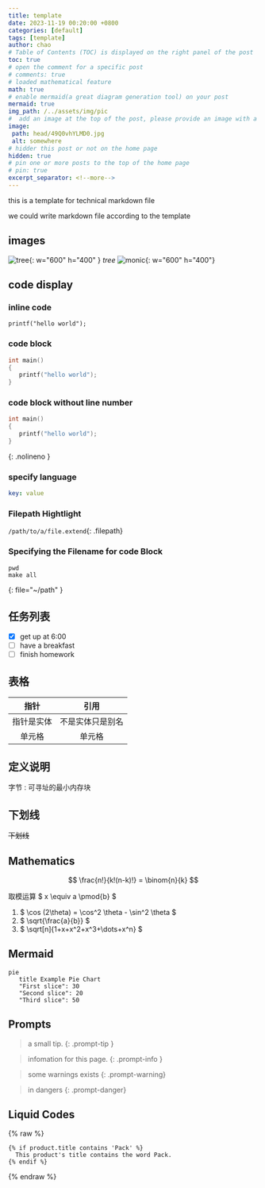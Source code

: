 ```yaml
---
title: template
date: 2023-11-19 00:20:00 +0800
categories: [default]
tags: [template]
author: chao
# Table of Contents (TOC) is displayed on the right panel of the post
toc: true
# open the comment for a specific post
# comments: true
# loaded mathematical feature
math: true 
# enable mermaid(a great diagram generation tool) on your post
mermaid: true  
img_path: /../assets/img/pic
#  add an image at the top of the post, please provide an image with a resolution of 1200 x 630
image:
 path: head/49Q0vhYLMD0.jpg
 alt: somewhere
# hidder this post or not on the home page
hidden: true
# pin one or more posts to the top of the home page
# pin: true
excerpt_separator: <!--more-->
---
```



this is a template for technical markdown file

we could write markdown file according to the template

<!--more-->


## images
![tree](tree.png){: w="600" h="400" }
_tree_
![monic](m3.jpg){: w="600" h="400"}



## code display

### inline code
`printf("hello world");`

### code block
```c
int main()
{
   printf("hello world"); 
}
```
### code block without line number
```c
int main()
{
   printf("hello world"); 
}
```
{: .nolineno }

### specify language
```yaml
key: value
```

### Filepath Hightlight
`/path/to/a/file.extend`{: .filepath}


### Specifying the Filename for code Block
```shell
pwd
make all
```
{: file="~/path" }


## 任务列表
- [x] get up at 6:00
- [ ] have a breakfast
- [ ] finish homework

## 表格

| 指针 | 引用 | 
| :-----:| :----: | 
| 指针是实体 | 不是实体只是别名| 
| 单元格 | 单元格 | 

## 定义说明
字节
: 可寻址的最小内存块

## 下划线 
~~下划线~~



## Mathematics

<!-- Block math, keep all blank lines -->

$$
\frac{n!}{k!(n-k)!} = \binom{n}{k}
$$

<!-- Inline math in lines, NO blank lines -->

取模运算           $ x \equiv a \pmod{b} $

<!-- Inline math in lists, escape the first `$` -->

1. $ \cos (2\theta) = \cos^2 \theta - \sin^2 \theta $
2. $ \sqrt{\frac{a}{b}} $
3. $ \sqrt[n]{1+x+x^2+x^3+\dots+x^n} $


## Mermaid
```mermaid
pie
   title Example Pie Chart
   "First slice": 30
   "Second slice": 20
   "Third slice": 50
```

## Prompts

> a small tip.
{: .prompt-tip }

> infomation for this page.
{: .prompt-info }

> some warnings exists
{: .prompt-warning}

> in dangers
{: .prompt-danger}

## Liquid Codes

{% raw %}
```liquid
{% if product.title contains 'Pack' %}
  This product's title contains the word Pack.
{% endif %}
```
{% endraw %}

